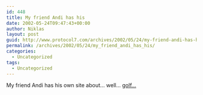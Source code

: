 ```yaml
---
id: 448
title: My friend Andi has his
date: 2002-05-24T09:47:43+00:00
author: Niklas
layout: post
guid: http://www.protocol7.com/archives/2002/05/24/my-friend-andi-has-his/
permalink: /archives/2002/05/24/my_friend_andi_has_his/
categories:
  - Uncategorized
tags:
  - Uncategorized
---
```

<div class='microid-3960bd0565f122e9b1ef6cd9160a6e8e89710fbb'>
  <p>
    My friend Andi has his own site about&#8230; well&#8230; <a href="http://www.questmakers.com/">golf&#8230;</a>
  </p>
</div>